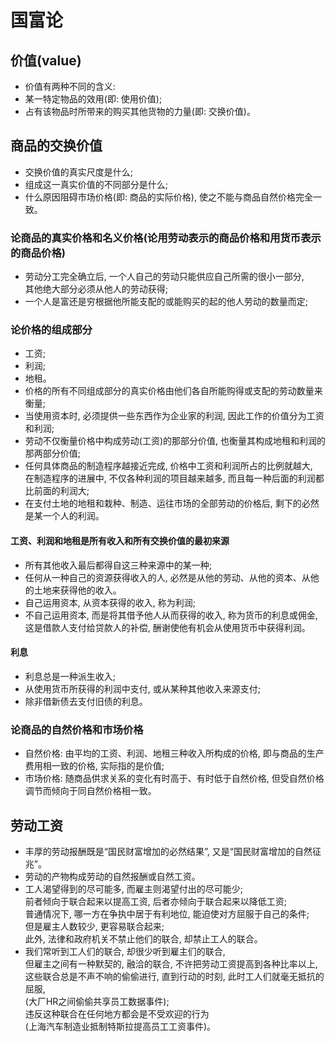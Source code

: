 # 国富论
## 价值(value)
- 价值有两种不同的含义: 
- 某一特定物品的效用(即: 使用价值);
- 占有该物品时所带来的购买其他货物的力量(即: 交换价值)。

## 商品的交换价值
- 交换价值的真实尺度是什么;
- 组成这一真实价值的不同部分是什么;
- 什么原因阻碍市场价格(即: 商品的实际价格), 使之不能与商品自然价格完全一致。

### 论商品的真实价格和名义价格(论用劳动表示的商品价格和用货币表示的商品价格)
- 劳动分工完全确立后, 一个人自己的劳动只能供应自己所需的很小一部分,  
    其他绝大部分必须从他人的劳动获得;
- 一个人是富还是穷根据他所能支配的或能购买的起的他人劳动的数量而定;

### 论价格的组成部分
- 工资;
- 利润;
- 地租。
- 价格的所有不同组成部分的真实价格由他们各自所能购得或支配的劳动数量来衡量;
- 当使用资本时, 必须提供一些东西作为企业家的利润, 因此工作的价值分为工资和利润;
- 劳动不仅衡量价格中构成劳动(工资)的那部分价值, 也衡量其构成地租和利润的那两部分价值;
- 任何具体商品的制造程序越接近完成, 价格中工资和利润所占的比例就越大,  
    在制造程序的进展中, 不仅各种利润的项目越来越多, 而且每一种后面的利润都比前面的利润大;
- 在支付土地的地租和栽种、制造、运往市场的全部劳动的价格后, 剩下的必然是某一个人的利润。

#### 工资、利润和地租是所有收入和所有交换价值的最初来源
- 所有其他收入最后都得自这三种来源中的某一种;
- 任何从一种自己的资源获得收入的人, 必然是从他的劳动、从他的资本、从他的土地来获得他的收入。
- 自己运用资本, 从资本获得的收入, 称为利润;
- 不自己运用资本, 而是将其借予他人从而获得的收入, 称为货币的利息或佣金,  
    这是借款人支付给贷款人的补偿, 酬谢使他有机会从使用货币中获得利润。

#### 利息
- 利息总是一种派生收入;
- 从使用货币所获得的利润中支付, 或从某种其他收入来源支付;
- 除非借新债去支付旧债的利息。

### 论商品的自然价格和市场价格
- 自然价格: 由平均的工资、利润、地租三种收入所构成的价格, 即与商品的生产费用相一致的价格, 实际指的是价值;
- 市场价格: 随商品供求关系的变化有时高于、有时低于自然价格, 但受自然价格调节而倾向于同自然价格相一致。

## 劳动工资
- 丰厚的劳动报酬既是“国民财富增加的必然结果”, 又是“国民财富增加的自然征兆”。
- 劳动的产物构成劳动的自然报酬或自然工资。
- 工人渴望得到的尽可能多, 而雇主则渴望付出的尽可能少;  
    前者倾向于联合起来以提高工资, 后者亦倾向于联合起来以降低工资;  
    普通情况下, 哪一方在争执中居于有利地位, 能迫使对方屈服于自己的条件;  
    但是雇主人数较少, 更容易联合起来;  
    此外, 法律和政府机关不禁止他们的联合, 却禁止工人的联合。
- 我们常听到工人们的联合, 却很少听到雇主们的联合,  
    但雇主之间有一种默契的, 融洽的联合, 不许把劳动工资提高到各种比率以上,  
    这些联合总是不声不响的偷偷进行, 直到行动的时刻, 此时工人们就毫无抵抗的屈服,  
    (大厂HR之间偷偷共享员工数据事件);  
    违反这种联合在任何地方都会是不受欢迎的行为  
    (上海汽车制造业抵制特斯拉提高员工工资事件)。  

